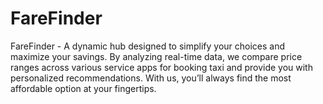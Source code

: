 # FareFinder
FareFinder - A dynamic hub designed to simplify your choices and maximize your savings. By analyzing real-time data, we compare price ranges across various service apps for booking taxi and provide you with personalized recommendations. With us, you’ll always find the most affordable option at your fingertips.
